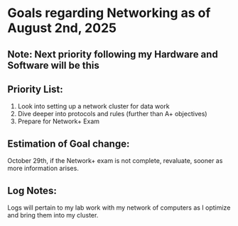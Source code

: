 # Goals regarding Networking as of August 2nd, 2025

## Note: Next priority following my Hardware and Software will be this

## Priority List:
1. Look into setting up a network cluster for data work
2. Dive deeper into protocols and rules (further than A+ objectives)
3. Prepare for Network+ Exam

## Estimation of Goal change:
October 29th, if the Network+ exam is not complete, revaluate, sooner as more information arises.

## Log Notes:
Logs will pertain to my lab work with my network of computers as I optimize and bring them into my cluster.

